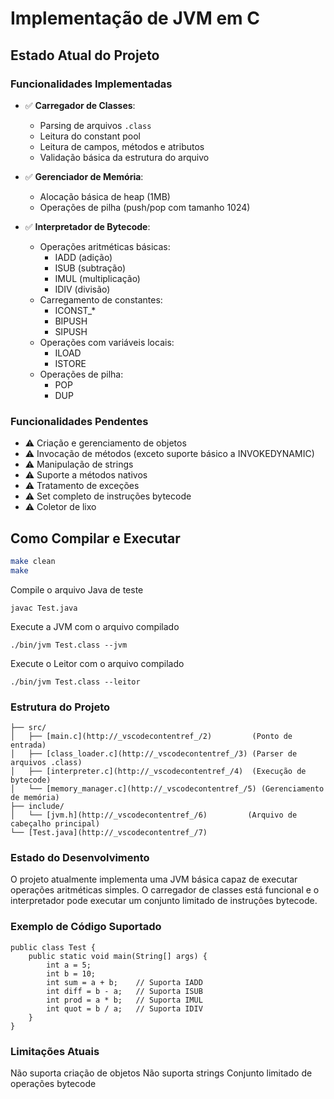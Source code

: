 # Implementação de JVM em C

## Estado Atual do Projeto

### Funcionalidades Implementadas
- ✅ **Carregador de Classes**: 
  - Parsing de arquivos `.class`
  - Leitura do constant pool
  - Leitura de campos, métodos e atributos
  - Validação básica da estrutura do arquivo

- ✅ **Gerenciador de Memória**:
  - Alocação básica de heap (1MB)
  - Operações de pilha (push/pop com tamanho 1024)

- ✅ **Interpretador de Bytecode**:
  - Operações aritméticas básicas:
    - IADD (adição)
    - ISUB (subtração)
    - IMUL (multiplicação)
    - IDIV (divisão)
  - Carregamento de constantes:
    - ICONST_*
    - BIPUSH
    - SIPUSH
  - Operações com variáveis locais:
    - ILOAD
    - ISTORE
  - Operações de pilha:
    - POP
    - DUP

### Funcionalidades Pendentes
- ⚠️ Criação e gerenciamento de objetos
- ⚠️ Invocação de métodos (exceto suporte básico a INVOKEDYNAMIC)
- ⚠️ Manipulação de strings
- ⚠️ Suporte a métodos nativos
- ⚠️ Tratamento de exceções
- ⚠️ Set completo de instruções bytecode
- ⚠️ Coletor de lixo

## Como Compilar e Executar
```bash
make clean
make
```

Compile o arquivo Java de teste
```
javac Test.java
```

Execute a JVM com o arquivo compilado
```
./bin/jvm Test.class --jvm
```

Execute o Leitor com o arquivo compilado
```
./bin/jvm Test.class --leitor
```

### Estrutura do Projeto

```JVM/
├── src/
│   ├── [main.c](http://_vscodecontentref_/2)         (Ponto de entrada)
│   ├── [class_loader.c](http://_vscodecontentref_/3) (Parser de arquivos .class)
│   ├── [interpreter.c](http://_vscodecontentref_/4)  (Execução de bytecode)
│   └── [memory_manager.c](http://_vscodecontentref_/5) (Gerenciamento de memória)
├── include/
│   └── [jvm.h](http://_vscodecontentref_/6)         (Arquivo de cabeçalho principal)
└── [Test.java](http://_vscodecontentref_/7) 
```

### Estado do Desenvolvimento
O projeto atualmente implementa uma JVM básica capaz de executar operações aritméticas simples. 
O carregador de classes está funcional e o interpretador pode executar um conjunto limitado de instruções bytecode.

### Exemplo de Código Suportado
```
public class Test {
    public static void main(String[] args) {
        int a = 5;
        int b = 10;
        int sum = a + b;    // Suporta IADD
        int diff = b - a;   // Suporta ISUB
        int prod = a * b;   // Suporta IMUL
        int quot = b / a;   // Suporta IDIV
    }
}
```
### Limitações Atuais

Não suporta criação de objetos
Não suporta strings
Conjunto limitado de operações bytecode
